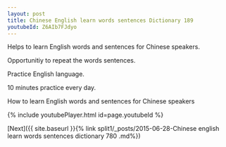 ```yaml
---
layout: post
title: Chinese English learn words sentences Dictionary 189 
youtubeId: Z6AIb7FJdyo
---
```

 
 
Helps to learn English words and sentences for Chinese speakers.

Opportunitiy to repeat the words sentences. 

Practice English language. 
 
10 minutes practice every day. 
 
How to learn English words and sentences for Chinese speakers 
 
{% include youtubePlayer.html id=page.youtubeId %}
 
 
[Next]({{ site.baseurl }}{% link  split1/_posts/2015-06-28-Chinese english learn words sentences dictionary 780 .md%})
 
